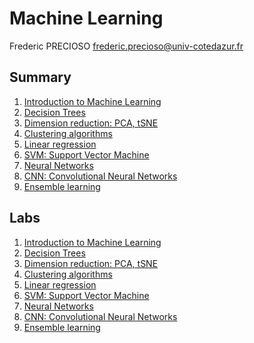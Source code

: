 # Machine Learning

Frederic PRECIOSO
frederic.precioso@univ-cotedazur.fr

## Summary

1. [Introduction to Machine Learning](class/CM1.pdf)
2. [Decision Trees](class/CM2.pdf)
3. [Dimension reduction: PCA, tSNE](class/CM3.pdf)
4. [Clustering algorithms](class/CM4.pdf)
5. [Linear regression](class/CM5.pdf)
6. [SVM: Support Vector Machine](class/CM6.pdf)
7. [Neural Networks](class/CM7.pdf)
8. [CNN: Convolutional Neural Networks](class/CM8.pdf)
9. [Ensemble learning](class/CM9.pdf)

## Labs

1. [Introduction to Machine Learning](labs/TD1/)
2. [Decision Trees](labs/TD2/)
3. [Dimension reduction: PCA, tSNE](labs/TD3/)
4. [Clustering algorithms](labs/TD4/)
5. [Linear regression](labs/TD5/)
6. [SVM: Support Vector Machine](labs/TD6/)
7. [Neural Networks](labs/TD7/)
8. [CNN: Convolutional Neural Networks](labs/TD8/)
9. [Ensemble learning](labs/TD9/)